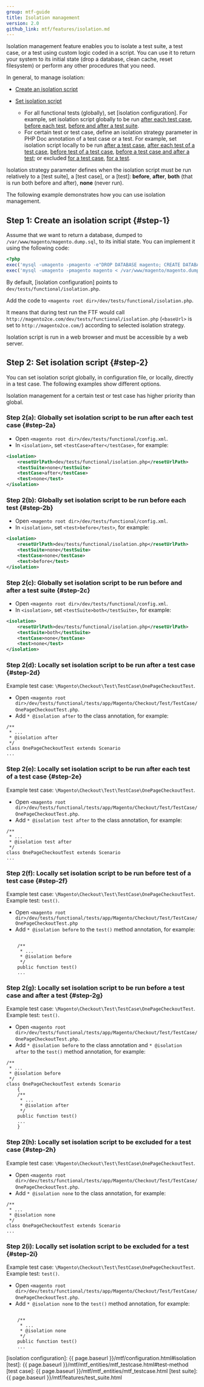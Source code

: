 ```yaml
---
group: mtf-guide
title: Isolation management
version: 2.0
github_link: mtf/features/isolation.md
---
```


Isolation management feature enables you to isolate a test suite, a test case, or a test using custom logic coded in a script. You can use it to return your system to its initial state (drop a database, clean cache, reset filesystem) or perform any other procedures that you need.

In general, to manage isolation:

 - [Create an isolation script][step 1]
 
 - [Set isolation script][step 2]
 
    - For all functional tests (globally), set [isolation configuration]. For example, set isolation script globally to be run [after each test case][step 2a], [before each test][step 2b], [before and after a test suite][step 2c].
    - For certain test or test case, define an isolation strategy parameter in PHP Doc annotation of a test case or a test. For example, set isolation script locally to be run [after a test case][step 2d], [after each test of a test case][step 2e], [before test of a test case][step 2f], [before a test case and after a test][step 2g]; or excluded [for a test case][step 2h], [for a test][step 2i].
 
Isolation strategy parameter defines when the isolation script must be run relatively to a [test suite], a [test case], or a [test]: **before**, **after**, **both** (that is run both before and after), **none** (never run).

The following example demonstrates how you can use isolation management.

## Step 1: Create an isolation script {#step-1}

Assume that we want to return a database, dumped to `/var/www/magento/magento.dump.sql`, to its initial state. You can implement it using the following code:

```php
<?php
exec('mysql -umagento -pmagento -e"DROP DATABASE magento; CREATE DATABASE magento CHARACTER SET utf8;"');
exec('mysql -umagento -pmagento magento < /var/www/magento/magento.dump.sql');
```

By default, [isolation configuration] points to `dev/tests/functional/isolation.php`.
 
Add the code to `<magento root dir>/dev/tests/functional/isolation.php`.
 
It means that during test run the FTF would call `http://magento2ce.com/dev/tests/functional/isolation.php` (`<baseUrl>` is set to `http://magento2ce.com/`) according to selected isolation strategy.

<div class="bs-callout bs-callout-warning" markdown="1">
Isolation script is run in a web browser and must be accessible by a web server.
</div>

## Step 2: Set isolation script {#step-2}

You can set isolation script globally, in configuration file, or locally, directly in a test case. The following examples show different options.

<div class="bs-callout bs-callout-warning" markdown="1">
Isolation management for a certain test or test case has higher priority than global.
</div>

### Step 2(a): Globally set isolation script to be run after each test case {#step-2a}

- Open `<magento root dir>/dev/tests/functional/config.xml`.
- In `<isolation>`, set `<testCase>after</testCase>`, for example:

```xml
<isolation>
    <resetUrlPath>dev/tests/functional/isolation.php</resetUrlPath>
    <testSuite>none</testSuite>
    <testCase>after</testCase>
    <test>none</test>
</isolation>
```

### Step 2(b): Globally set isolation script to be run before each test {#step-2b}

- Open `<magento root dir>/dev/tests/functional/config.xml`.
- In `<isolation>`, set `<test>before</test>`, for example:

```xml
<isolation>
    <resetUrlPath>dev/tests/functional/isolation.php</resetUrlPath>
    <testSuite>none</testSuite>
    <testCase>none</testCase>
    <test>before</test>
</isolation>
```

### Step 2(c): Globally set isolation script to be run before and after a test suite {#step-2c}

- Open `<magento root dir>/dev/tests/functional/config.xml`.
- In `<isolation>`, set `<testSuite>both</testSuite>`, for example:

```xml
<isolation>
    <resetUrlPath>dev/tests/functional/isolation.php</resetUrlPath>
    <testSuite>both</testSuite>
    <testCase>none</testCase>
    <test>none</test>
</isolation>
```

### Step 2(d): Locally set isolation script to be run after a test case {#step-2d}

Example test case: `\Magento\Checkout\Test\TestCase\OnePageCheckoutTest`.

- Open `<magento root dir>/dev/tests/functional/tests/app/Magento/Checkout/Test/TestCase/OnePageCheckoutTest.php`.
- Add `* @isolation after` to the class annotation, for example:

``` php?start_inline=1
/**
 * ...
 * @isolation after
 */
class OnePageCheckoutTest extends Scenario
...
```

### Step 2(e): Locally set isolation script to be run after each test of a test case {#step-2e}

Example test case: `\Magento\Checkout\Test\TestCase\OnePageCheckoutTest`.

- Open `<magento root dir>/dev/tests/functional/tests/app/Magento/Checkout/Test/TestCase/OnePageCheckoutTest.php`.
- Add `* @isolation test after` to the class annotation, for example:

``` php?start_inline=1
/**
 * ...
 * @isolation test after
 */
class OnePageCheckoutTest extends Scenario
...
```

### Step 2(f): Locally set isolation script to be run before test of a test case {#step-2f}

Example test case: `\Magento\Checkout\Test\TestCase\OnePageCheckoutTest`.
Example test: `test()`.

- Open `<magento root dir>/dev/tests/functional/tests/app/Magento/Checkout/Test/TestCase/OnePageCheckoutTest.php`
- Add `* @isolation before` to the `test()` method annotation, for example:

``` php?start_inline=1

    /**
     * ...
     * @isolation before
     */
    public function test()
    ...
```

### Step 2(g): Locally set isolation script to be run before a test case and after a test {#step-2g}

Example test case: `\Magento\Checkout\Test\TestCase\OnePageCheckoutTest`.
Example test: `test()`.

- Open `<magento root dir>/dev/tests/functional/tests/app/Magento/Checkout/Test/TestCase/OnePageCheckoutTest.php`.
- Add `* @isolation before` to the class annotation and `* @isolation after` to the `test()` method annotation, for example:

``` php?start_inline=1
/**
 * ...
 * @isolation before
 */
class OnePageCheckoutTest extends Scenario
    {
    /**
     * ...
     * @isolation after
     */
    public function test()
    ...
    }
```

### Step 2(h): Locally set isolation script to be excluded for a test case {#step-2h}

Example test case: `\Magento\Checkout\Test\TestCase\OnePageCheckoutTest`.

- Open `<magento root dir>/dev/tests/functional/tests/app/Magento/Checkout/Test/TestCase/OnePageCheckoutTest.php`.
- Add `* @isolation none` to the class annotation, for example:

``` php?start_inline=1
/**
 * ...
 * @isolation none
 */
class OnePageCheckoutTest extends Scenario
...
```

### Step 2(i): Locally set isolation script to be excluded for a test {#step-2i}

Example test case: `\Magento\Checkout\Test\TestCase\OnePageCheckoutTest`.
Example test: `test()`.

- Open `<magento root dir>/dev/tests/functional/tests/app/Magento/Checkout/Test/TestCase/OnePageCheckoutTest.php`.
- Add `* @isolation none` to the `test()` method annotation, for example:

``` php?start_inline=1

    /**
     * ...
     * @isolation none
     */
    public function test()
    ...
```


<!-- LINK DEFINITIONS -->


[step 1]: #step-1
[step 2]: #step-2
[step 2a]: #step-2a
[step 2b]: #step-2b
[step 2c]: #step-2c
[step 2d]: #step-2d
[step 2e]: #step-2e
[step 2f]: #step-2f
[step 2g]: #step-2g
[step 2h]: #step-2h
[step 2i]: #step-2i

[isolation configuration]: {{ page.baseurl }}/mtf/configuration.html#isolation
[test]: {{ page.baseurl }}/mtf/mtf_entities/mtf_testcase.html#test-method
[test case]: {{ page.baseurl }}/mtf/mtf_entities/mtf_testcase.html
[test suite]: {{ page.baseurl }}/mtf/features/test_suite.html
